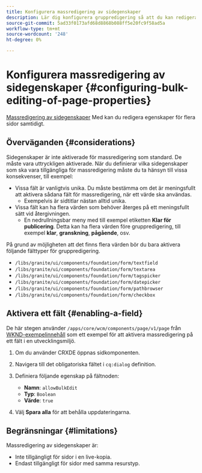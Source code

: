 ```yaml
---
title: Konfigurera massredigering av sidegenskaper
description: Lär dig konfigurera gruppredigering så att du kan redigera egenskaperna för flera sidor samtidigt.
source-git-commit: 5ad33f0173afd68d8868b088ff5e20fc9f58ad5a
workflow-type: tm+mt
source-wordcount: '248'
ht-degree: 0%

---
```



# Konfigurera massredigering av sidegenskaper {#configuring-bulk-editing-of-page-properties}

[Massredigering av sidegenskaper](/help/sites-cloud/authoring/fundamentals/page-properties.md#from-the-sites-console-multiple-pages) Med kan du redigera egenskaper för flera sidor samtidigt.

## Överväganden {#considerations}

Sidegenskaper är inte aktiverade för massredigering som standard. De måste vara uttryckligen aktiverade. När du definierar vilka sidegenskaper som ska vara tillgängliga för massredigering måste du ta hänsyn till vissa konsekvenser, till exempel:

* Vissa fält är vanligtvis unika. Du måste bestämma om det är meningsfullt att aktivera sådana fält för massredigering, när ett värde ska användas.
   * Exempelvis är sidtitlar nästan alltid unika.
* Vissa fält kan ha flera värden som behöver återges på ett meningsfullt sätt vid återgivningen.
   * En nedrullningsbar meny med till exempel etiketten **Klar för publicering**. Detta kan ha flera värden före gruppredigering, till exempel **klar**, **granskning**, **pågående**, osv.

På grund av möjligheten att det finns flera värden bör du bara aktivera följande fälttyper för gruppredigering.

* `/libs/granite/ui/components/foundation/form/textfield`
* `/libs/granite/ui/components/foundation/form/textarea`
* `/libs/granite/ui/components/foundation/form/tagspicker`
* `/libs/granite/ui/components/foundation/form/datepicker`
* `/libs/granite/ui/components/foundation/form/pathbrowser`
* `/libs/granite/ui/components/foundation/form/checkbox`

## Aktivera ett fält {#enabling-a-field}

De här stegen använder `/apps/core/wcm/components/page/v1/page` från [WKND-exempelinnehåll](/help/implementing/developing/introduction/develop-wknd-tutorial.md) som ett exempel för att aktivera massredigering på ett fält i en utvecklingsmiljö.

1. Om du använder CRXDE öppnas sidkomponenten.
1. Navigera till det obligatoriska fältet i `cq:dialog` definition.
1. Definiera följande egenskap på fältnoden:

   * **Namn**: `allowBulkEdit`
   * **Typ**: `Boolean`
   * **Värde**: `true`

1. Välj **Spara alla** för att behålla uppdateringarna.

## Begränsningar {#limitations}

Massredigering av sidegenskaper är:

* Inte tillgängligt för sidor i en live-kopia.
* Endast tillgängligt för sidor med samma resurstyp.

